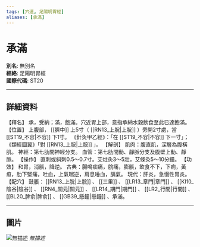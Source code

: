 ```yaml
---
tags: [穴道, 足陽明胃經]
aliases: [承滿]
---
```


# 承滿

**別名**: 無別名  
**經絡**: 足陽明胃經  
**國際代碼**: ST20  

---

## 詳細資料
【釋名】
承，受納；滿，飽滿。穴近胃上部，意指承納水穀飲食至此已達飽滿。
【位置】
上腹部， [[臍中]] 上5寸（ [[RN13_上脘|上脘]] ）旁開2寸處，當 [[ST19_不容|不容]] 下1寸。
《針灸甲乙經》：「在 [[ST19_不容|不容]] 下一寸」；
《類經圖翼》「對 [[RN13_上脘|上脘]] 」。
【解剖】
肌肉：腹直肌，深層為腹橫肌。
神經：第七肋間神經分支。
血管：第七肋間動、靜脈分支及腹壁上動、靜脈。
【操作】
直刺或斜刺0.5～0.7寸。艾炷灸3～5壯，艾條灸5～10分鐘。
【功效】
和胃，消脹，降逆。
古典：腸鳴疝痛，脘痛，膨脹，飲食不下，下痢，黃疸，肋下堅痛，吐血，上氣喘逆，肩息唾血，膈氣。
現代：肝炎，急慢性胃炎。
【配穴】
鼓脹： [[RN13_上脘|上脘]] 、 [[三里]] 、 [[LR13_章門|章門]] 、 [[KI10_陰谷|陰谷]] 、 [[RN4_關元|關元]] 、 [[LR14_期門|期門]] 、 [[LR2_行間|行間]] 、 [[BL20_脾俞|脾俞]] 、 [[GB39_懸鐘|懸鐘]] 、承滿。

---

## 圖片
![無描述](https://yibian.hopto.org/pic/shu16/138.gif)
_無描述_

